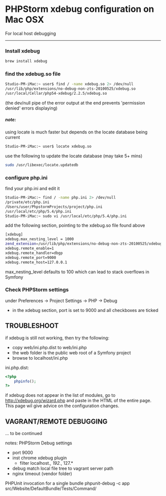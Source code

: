 # PHPStorm xdebug configuration on Mac OSX

For local host debugging

---

### Install xdebug
```sh
brew install xdebug
```
### find the xdebug.so file
```sh
Studio-PM-iMac:~ user$ find / -name xdebug.so 2> /dev/null
/usr/lib/php/extensions/no-debug-non-zts-20100525/xdebug.so
/usr/local/Cellar/php54-xdebug/2.2.5/xdebug.so
```
(the dev/null pipe of the error output at the end prevents 'permission denied' errors displaying)

##### note:
using locate is much faster but depends on the locate database being current
```sh
Studio-PM-iMac:~ user$ locate xdebug.so
```
use the following to update the locate database (may take 5+ mins)
```sh
sudo /usr/libexec/locate.updatedb
```

### configure php.ini

find your php.ini and edit it
```sh
Studio-PM-iMac:~ find / -name php.ini 2> /dev/null
/private/etc/php.ini
/Users/user/PhpstormProjects/project/php.ini
/usr/local/etc/php/5.4/php.ini
Studio-PM-iMac:~ sudo vi /usr/local/etc/php/5.4/php.ini
```

add the following section, pointing to the xdebug.so file found above

```sh
[xdebug]
xdebug.max_nesting_level = 1000
zend_extension=/usr/lib/php/extensions/no-debug-non-zts-20100525/xdebug.so
xdebug.remote_enable=1
xdebug.remote_handler=dbgp
xdebug.remote_port=9000
xdebug.remote_host=127.0.0.1
```

max_nesting_level defaults to 100 which can lead to stack overflows in Symfony

### Check PHPStorm settings
under Preferences -> Project Settings -> PHP -> Debug
- in the xdebug section, port is set to 9000 and all checkboxes are ticked

## TROUBLESHOOT
if xdebug is still not working, then try the following:
- copy web/ini.php.dist to web/ini.php
- the web folder is the public web root of a Symfony project
- browse to localhost/ini.php

ini.php.dist:
```php
<?php 
	phpinfo();
?>
```
if xdebug does not appear in the list of modules, go to http://xdebug.org/wizard.php
and paste in the HTML of the entire page. This page wil give advice on the configuration changes.

## VAGRANT/REMOTE DEBUGGING

... to be continued

notes:
PHPStorm Debug settings

- port 9000
- inst chrome xdebug plugin
	- filter localhost.*, 192.*, 127.*
- debug match local file tree to vagrant server path
- nginx timeout (vendor folder)


PHPUnit invocation for a single bundle
    phpunit-debug -c app src/Website/DefaultBundle/Tests/Command/


